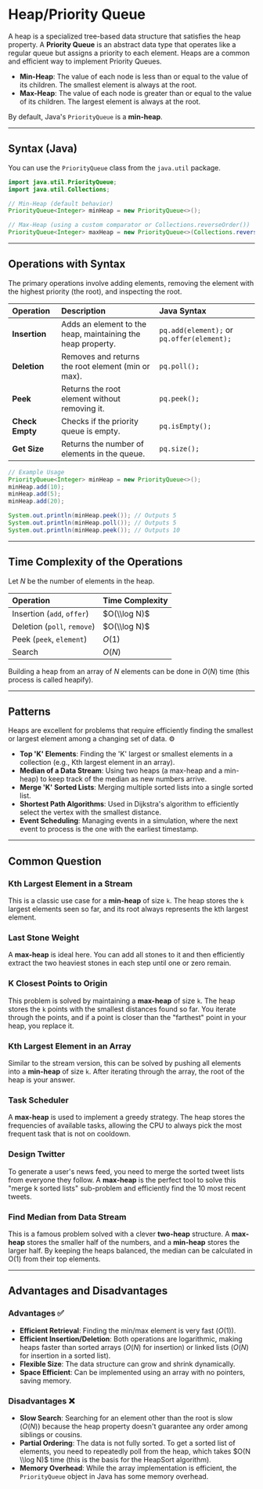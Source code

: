 # Heap/Priority Queue

A heap is a specialized tree-based data structure that satisfies the heap property. A **Priority Queue** is an abstract data type that operates like a regular queue but assigns a priority to each element. Heaps are a common and efficient way to implement Priority Queues.

  * **Min-Heap**: The value of each node is less than or equal to the value of its children. The smallest element is always at the root.
  * **Max-Heap**: The value of each node is greater than or equal to the value of its children. The largest element is always at the root.

By default, Java's `PriorityQueue` is a **min-heap**.

-----

## Syntax (Java)

You can use the `PriorityQueue` class from the `java.util` package.

```java
import java.util.PriorityQueue;
import java.util.Collections;

// Min-Heap (default behavior)
PriorityQueue<Integer> minHeap = new PriorityQueue<>();

// Max-Heap (using a custom comparator or Collections.reverseOrder())
PriorityQueue<Integer> maxHeap = new PriorityQueue<>(Collections.reverseOrder());
```

-----

## Operations with Syntax

The primary operations involve adding elements, removing the element with the highest priority (the root), and inspecting the root.

| Operation | Description | Java Syntax |
| :--- | :--- | :--- |
| **Insertion** | Adds an element to the heap, maintaining the heap property. | `pq.add(element);` or `pq.offer(element);` |
| **Deletion** | Removes and returns the root element (min or max). | `pq.poll();` |
| **Peek** | Returns the root element without removing it. | `pq.peek();` |
| **Check Empty** | Checks if the priority queue is empty. | `pq.isEmpty();` |
| **Get Size** | Returns the number of elements in the queue. | `pq.size();` |

```java
// Example Usage
PriorityQueue<Integer> minHeap = new PriorityQueue<>();
minHeap.add(10);
minHeap.add(5);
minHeap.add(20);

System.out.println(minHeap.peek()); // Outputs 5
System.out.println(minHeap.poll()); // Outputs 5
System.out.println(minHeap.peek()); // Outputs 10
```

-----

## Time Complexity of the Operations

Let $N$ be the number of elements in the heap.

| Operation | Time Complexity |
| :--- | :--- |
| Insertion (`add`, `offer`) | $O(\\log N)$ |
| Deletion (`poll`, `remove`) | $O(\\log N)$ |
| Peek (`peek`, `element`) | $O(1)$ |
| Search | $O(N)$ |

Building a heap from an array of $N$ elements can be done in $O(N)$ time (this process is called heapify).

-----

## Patterns

Heaps are excellent for problems that require efficiently finding the smallest or largest element among a changing set of data. ⚙️

  * **Top 'K' Elements**: Finding the 'K' largest or smallest elements in a collection (e.g., Kth largest element in an array).
  * **Median of a Data Stream**: Using two heaps (a max-heap and a min-heap) to keep track of the median as new numbers arrive.
  * **Merge 'K' Sorted Lists**: Merging multiple sorted lists into a single sorted list.
  * **Shortest Path Algorithms**: Used in Dijkstra's algorithm to efficiently select the vertex with the smallest distance.
  * **Event Scheduling**: Managing events in a simulation, where the next event to process is the one with the earliest timestamp.

-----

## Common Question

### Kth Largest Element in a Stream
This is a classic use case for a **min-heap** of size `k`. The heap stores the `k` largest elements seen so far, and its root always represents the kth largest element.

### Last Stone Weight
A **max-heap** is ideal here. You can add all stones to it and then efficiently extract the two heaviest stones in each step until one or zero remain.

### K Closest Points to Origin
This problem is solved by maintaining a **max-heap** of size `k`. The heap stores the `k` points with the smallest distances found so far. You iterate through the points, and if a point is closer than the "farthest" point in your heap, you replace it.

### Kth Largest Element in an Array
Similar to the stream version, this can be solved by pushing all elements into a **min-heap** of size `k`. After iterating through the array, the root of the heap is your answer.

### Task Scheduler
A **max-heap** is used to implement a greedy strategy. The heap stores the frequencies of available tasks, allowing the CPU to always pick the most frequent task that is not on cooldown.

### Design Twitter
To generate a user's news feed, you need to merge the sorted tweet lists from everyone they follow. A **max-heap** is the perfect tool to solve this "merge k sorted lists" sub-problem and efficiently find the 10 most recent tweets.

### Find Median from Data Stream
This is a famous problem solved with a clever **two-heap** structure. A **max-heap** stores the smaller half of the numbers, and a **min-heap** stores the larger half. By keeping the heaps balanced, the median can be calculated in O(1) from their top elements.

-----

## Advantages and Disadvantages

### Advantages ✅

  * **Efficient Retrieval**: Finding the min/max element is very fast ($O(1)$).
  * **Efficient Insertion/Deletion**: Both operations are logarithmic, making heaps faster than sorted arrays ($O(N)$ for insertion) or linked lists ($O(N)$ for insertion in a sorted list).
  * **Flexible Size**: The data structure can grow and shrink dynamically.
  * **Space Efficient**: Can be implemented using an array with no pointers, saving memory.

### Disadvantages ❌

  * **Slow Search**: Searching for an element other than the root is slow ($O(N)$) because the heap property doesn't guarantee any order among siblings or cousins.
  * **Partial Ordering**: The data is not fully sorted. To get a sorted list of elements, you need to repeatedly poll from the heap, which takes $O(N \\log N)$ time (this is the basis for the HeapSort algorithm).
  * **Memory Overhead**: While the array implementation is efficient, the `PriorityQueue` object in Java has some memory overhead.